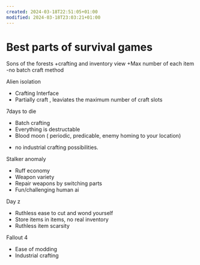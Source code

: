 ```yaml
---
created: 2024-03-18T22:51:05+01:00
modified: 2024-03-18T23:03:21+01:00
---
```


# Best parts of survival games

Sons of the forests
+crafting and inventory view
+Max number of each item
-no batch craft method

Alien isolation
+ Crafting Interface 
+ Partially craft , leaviates the maximum number of craft slots

7days to die
+ Batch crafting
+ Everything is destructable
+ Blood moon ( periodic, predicable, enemy homing to your location)
- no industrial crafting possibilities.

Stalker anomaly
+ Ruff economy
+ Weapon variety
+ Repair weapons by switching parts
+ Fun/challenging human ai

Day z
+ Ruthless ease to cut and wond yourself
+ Store items in items, no real inventory
+ Ruthless item scarsity

Fallout 4
+ Ease of modding
+ Industrial crafting
